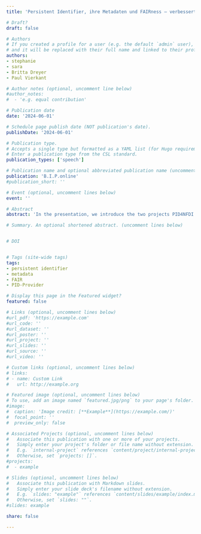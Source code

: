 ```yaml
---
title: 'Persistent Identifier, ihre Metadaten und FAIRness – verbesserte Auffindbarkeit von Forschungsressourcen'

# Draft?
draft: false

# Authors
# If you created a profile for a user (e.g. the default `admin` user), write the username (folder name) here
# and it will be replaced with their full name and linked to their profile.
authors:
- stephanie
- sara
- Britta Dreyer
- Paul Vierkant

# Author notes (optional, uncomment line below)
#author_notes:
#  - 'e.g. equal contribution'

# Publication date
date: '2024-06-01'

# Schedule page publish date (NOT publication's date).
publishDate: '2024-06-01'

# Publication type.
# Accepts a single type but formatted as a YAML list (for Hugo requirements).
# Enter a publication type from the CSL standard.
publication_types: ['speech']

# Publication name and optional abbreviated publication name (uncomment line below).
publication: 'B.I.P.online'
#publication_short: ''

# Event (optional, uncomment lines below)
event: ''

# Abstract
abstract: 'In the presentation, we introduce the two projects PID4NFDI and PID Network Germany that deal with PIDs at the national level, present some initial findings and highlight their benefit for NFDI. PIDs are used and needed along the entire lifecycle of research data: from enabling to connecting. However, a particular focus for the presentation will be laid on harmonising and connecting.'

# Summary. An optional shortened abstract. (uncomment lines below)


# DOI


# Tags (site-wide tags)
tags:
- persistent identifier
- metadata
- FAIR
- PID-Provider

# Display this page in the Featured widget?
featured: false

# Links (optional, uncomment lines below)
#url_pdf: 'https://example.com'
#url_code: ''
#url_dataset: ''
#url_poster: ''
#url_project: ''
#url_slides: ''
#url_source: ''
#url_video: ''

# Custom links (optional, uncomment lines below)
# links:
# - name: Custom Link
#   url: http://example.org

# Featured image (optional, uncomment lines below)
# To use, add an image named `featured.jpg/png` to your page's folder.
#image:
#  caption: 'Image credit: [**Example**](https://example.com/)'
#  focal_point: ''
#  preview_only: false

# Associated Projects (optional, uncomment lines below)
#   Associate this publication with one or more of your projects.
#   Simply enter your project's folder or file name without extension.
#   E.g. `internal-project` references `content/project/internal-project/index.md`.
#   Otherwise, set `projects: []`.
#projects:
#  - example

# Slides (optional, uncomment lines below)
#   Associate this publication with Markdown slides.
#   Simply enter your slide deck's filename without extension.
#   E.g. `slides: "example"` references `content/slides/example/index.md`.
#   Otherwise, set `slides: ""`.
#slides: example

share: false

---
```

